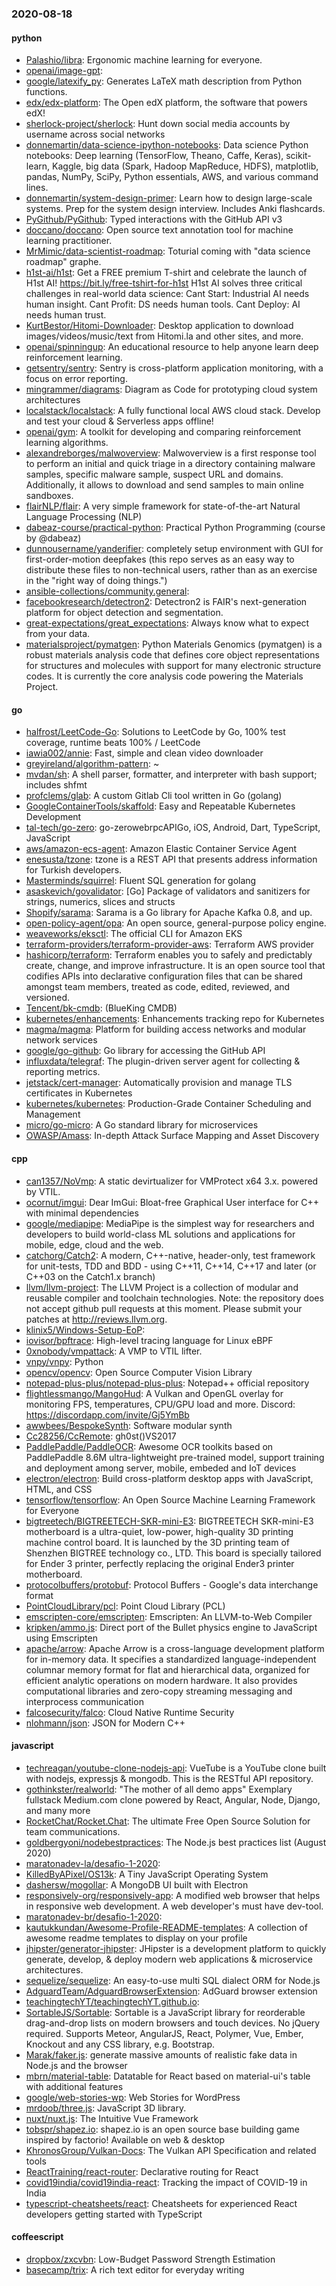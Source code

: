 ### 2020-08-18

#### python
* [Palashio/libra](https://github.com/Palashio/libra): Ergonomic machine learning for everyone.
* [openai/image-gpt](https://github.com/openai/image-gpt): 
* [google/latexify_py](https://github.com/google/latexify_py): Generates LaTeX math description from Python functions.
* [edx/edx-platform](https://github.com/edx/edx-platform): The Open edX platform, the software that powers edX!
* [sherlock-project/sherlock](https://github.com/sherlock-project/sherlock):  Hunt down social media accounts by username across social networks
* [donnemartin/data-science-ipython-notebooks](https://github.com/donnemartin/data-science-ipython-notebooks): Data science Python notebooks: Deep learning (TensorFlow, Theano, Caffe, Keras), scikit-learn, Kaggle, big data (Spark, Hadoop MapReduce, HDFS), matplotlib, pandas, NumPy, SciPy, Python essentials, AWS, and various command lines.
* [donnemartin/system-design-primer](https://github.com/donnemartin/system-design-primer): Learn how to design large-scale systems. Prep for the system design interview. Includes Anki flashcards.
* [PyGithub/PyGithub](https://github.com/PyGithub/PyGithub): Typed interactions with the GitHub API v3
* [doccano/doccano](https://github.com/doccano/doccano): Open source text annotation tool for machine learning practitioner.
* [MrMimic/data-scientist-roadmap](https://github.com/MrMimic/data-scientist-roadmap): Toturial coming with "data science roadmap" graphe.
* [h1st-ai/h1st](https://github.com/h1st-ai/h1st): Get a FREE premium T-shirt and celebrate the launch of H1st AI!  https://bit.ly/free-tshirt-for-h1st  H1st AI solves three critical challenges in real-world data science:  Cant Start: Industrial AI needs human insight.  Cant Profit: DS needs human tools.  Cant Deploy: AI needs human trust.
* [KurtBestor/Hitomi-Downloader](https://github.com/KurtBestor/Hitomi-Downloader):  Desktop application to download images/videos/music/text from Hitomi.la and other sites, and more.
* [openai/spinningup](https://github.com/openai/spinningup): An educational resource to help anyone learn deep reinforcement learning.
* [getsentry/sentry](https://github.com/getsentry/sentry): Sentry is cross-platform application monitoring, with a focus on error reporting.
* [mingrammer/diagrams](https://github.com/mingrammer/diagrams):  Diagram as Code for prototyping cloud system architectures
* [localstack/localstack](https://github.com/localstack/localstack):  A fully functional local AWS cloud stack. Develop and test your cloud & Serverless apps offline!
* [openai/gym](https://github.com/openai/gym): A toolkit for developing and comparing reinforcement learning algorithms.
* [alexandreborges/malwoverview](https://github.com/alexandreborges/malwoverview): Malwoverview is a first response tool to perform an initial and quick triage in a directory containing malware samples, specific malware sample, suspect URL and domains. Additionally, it allows to download and send samples to main online sandboxes.
* [flairNLP/flair](https://github.com/flairNLP/flair): A very simple framework for state-of-the-art Natural Language Processing (NLP)
* [dabeaz-course/practical-python](https://github.com/dabeaz-course/practical-python): Practical Python Programming (course by @dabeaz)
* [dunnousername/yanderifier](https://github.com/dunnousername/yanderifier): completely setup environment with GUI for first-order-motion deepfakes (this repo serves as an easy way to distribute these files to non-technical users, rather than as an exercise in the "right way of doing things.")
* [ansible-collections/community.general](https://github.com/ansible-collections/community.general): 
* [facebookresearch/detectron2](https://github.com/facebookresearch/detectron2): Detectron2 is FAIR's next-generation platform for object detection and segmentation.
* [great-expectations/great_expectations](https://github.com/great-expectations/great_expectations): Always know what to expect from your data.
* [materialsproject/pymatgen](https://github.com/materialsproject/pymatgen): Python Materials Genomics (pymatgen) is a robust materials analysis code that defines core object representations for structures and molecules with support for many electronic structure codes. It is currently the core analysis code powering the Materials Project.

#### go
* [halfrost/LeetCode-Go](https://github.com/halfrost/LeetCode-Go):  Solutions to LeetCode by Go, 100% test coverage, runtime beats 100% / LeetCode 
* [iawia002/annie](https://github.com/iawia002/annie):  Fast, simple and clean video downloader
* [greyireland/algorithm-pattern](https://github.com/greyireland/algorithm-pattern): ~
* [mvdan/sh](https://github.com/mvdan/sh): A shell parser, formatter, and interpreter with bash support; includes shfmt
* [profclems/glab](https://github.com/profclems/glab): A custom Gitlab Cli tool written in Go (golang)
* [GoogleContainerTools/skaffold](https://github.com/GoogleContainerTools/skaffold): Easy and Repeatable Kubernetes Development
* [tal-tech/go-zero](https://github.com/tal-tech/go-zero): go-zerowebrpcAPIGo, iOS, Android, Dart, TypeScript, JavaScript
* [aws/amazon-ecs-agent](https://github.com/aws/amazon-ecs-agent): Amazon Elastic Container Service Agent
* [enesusta/tzone](https://github.com/enesusta/tzone): tzone is a REST API that presents address information for Turkish developers.
* [Masterminds/squirrel](https://github.com/Masterminds/squirrel): Fluent SQL generation for golang
* [asaskevich/govalidator](https://github.com/asaskevich/govalidator): [Go] Package of validators and sanitizers for strings, numerics, slices and structs
* [Shopify/sarama](https://github.com/Shopify/sarama): Sarama is a Go library for Apache Kafka 0.8, and up.
* [open-policy-agent/opa](https://github.com/open-policy-agent/opa): An open source, general-purpose policy engine.
* [weaveworks/eksctl](https://github.com/weaveworks/eksctl): The official CLI for Amazon EKS
* [terraform-providers/terraform-provider-aws](https://github.com/terraform-providers/terraform-provider-aws): Terraform AWS provider
* [hashicorp/terraform](https://github.com/hashicorp/terraform): Terraform enables you to safely and predictably create, change, and improve infrastructure. It is an open source tool that codifies APIs into declarative configuration files that can be shared amongst team members, treated as code, edited, reviewed, and versioned.
* [Tencent/bk-cmdb](https://github.com/Tencent/bk-cmdb): (BlueKing CMDB)
* [kubernetes/enhancements](https://github.com/kubernetes/enhancements): Enhancements tracking repo for Kubernetes
* [magma/magma](https://github.com/magma/magma): Platform for building access networks and modular network services
* [google/go-github](https://github.com/google/go-github): Go library for accessing the GitHub API
* [influxdata/telegraf](https://github.com/influxdata/telegraf): The plugin-driven server agent for collecting & reporting metrics.
* [jetstack/cert-manager](https://github.com/jetstack/cert-manager): Automatically provision and manage TLS certificates in Kubernetes
* [kubernetes/kubernetes](https://github.com/kubernetes/kubernetes): Production-Grade Container Scheduling and Management
* [micro/go-micro](https://github.com/micro/go-micro): A Go standard library for microservices
* [OWASP/Amass](https://github.com/OWASP/Amass): In-depth Attack Surface Mapping and Asset Discovery

#### cpp
* [can1357/NoVmp](https://github.com/can1357/NoVmp): A static devirtualizer for VMProtect x64 3.x. powered by VTIL.
* [ocornut/imgui](https://github.com/ocornut/imgui): Dear ImGui: Bloat-free Graphical User interface for C++ with minimal dependencies
* [google/mediapipe](https://github.com/google/mediapipe): MediaPipe is the simplest way for researchers and developers to build world-class ML solutions and applications for mobile, edge, cloud and the web.
* [catchorg/Catch2](https://github.com/catchorg/Catch2): A modern, C++-native, header-only, test framework for unit-tests, TDD and BDD - using C++11, C++14, C++17 and later (or C++03 on the Catch1.x branch)
* [llvm/llvm-project](https://github.com/llvm/llvm-project): The LLVM Project is a collection of modular and reusable compiler and toolchain technologies. Note: the repository does not accept github pull requests at this moment. Please submit your patches at http://reviews.llvm.org.
* [klinix5/Windows-Setup-EoP](https://github.com/klinix5/Windows-Setup-EoP): 
* [iovisor/bpftrace](https://github.com/iovisor/bpftrace): High-level tracing language for Linux eBPF
* [0xnobody/vmpattack](https://github.com/0xnobody/vmpattack): A VMP to VTIL lifter.
* [vnpy/vnpy](https://github.com/vnpy/vnpy): Python
* [opencv/opencv](https://github.com/opencv/opencv): Open Source Computer Vision Library
* [notepad-plus-plus/notepad-plus-plus](https://github.com/notepad-plus-plus/notepad-plus-plus): Notepad++ official repository
* [flightlessmango/MangoHud](https://github.com/flightlessmango/MangoHud): A Vulkan and OpenGL overlay for monitoring FPS, temperatures, CPU/GPU load and more. Discord: https://discordapp.com/invite/Gj5YmBb
* [awwbees/BespokeSynth](https://github.com/awwbees/BespokeSynth): Software modular synth
* [Cc28256/CcRemote](https://github.com/Cc28256/CcRemote): gh0st()VS2017
* [PaddlePaddle/PaddleOCR](https://github.com/PaddlePaddle/PaddleOCR): Awesome OCR toolkits based on PaddlePaddle 8.6M ultra-lightweight pre-trained model, support training and deployment among server, mobile, embeded and IoT devices
* [electron/electron](https://github.com/electron/electron): Build cross-platform desktop apps with JavaScript, HTML, and CSS
* [tensorflow/tensorflow](https://github.com/tensorflow/tensorflow): An Open Source Machine Learning Framework for Everyone
* [bigtreetech/BIGTREETECH-SKR-mini-E3](https://github.com/bigtreetech/BIGTREETECH-SKR-mini-E3): BIGTREETECH SKR-mini-E3 motherboard is a ultra-quiet, low-power, high-quality 3D printing machine control board. It is launched by the 3D printing team of Shenzhen BIGTREE technology co., LTD. This board is specially tailored for Ender 3 printer, perfectly replacing the original Ender3 printer motherboard.
* [protocolbuffers/protobuf](https://github.com/protocolbuffers/protobuf): Protocol Buffers - Google's data interchange format
* [PointCloudLibrary/pcl](https://github.com/PointCloudLibrary/pcl): Point Cloud Library (PCL)
* [emscripten-core/emscripten](https://github.com/emscripten-core/emscripten): Emscripten: An LLVM-to-Web Compiler
* [kripken/ammo.js](https://github.com/kripken/ammo.js): Direct port of the Bullet physics engine to JavaScript using Emscripten
* [apache/arrow](https://github.com/apache/arrow): Apache Arrow is a cross-language development platform for in-memory data. It specifies a standardized language-independent columnar memory format for flat and hierarchical data, organized for efficient analytic operations on modern hardware. It also provides computational libraries and zero-copy streaming messaging and interprocess communication
* [falcosecurity/falco](https://github.com/falcosecurity/falco): Cloud Native Runtime Security
* [nlohmann/json](https://github.com/nlohmann/json): JSON for Modern C++

#### javascript
* [techreagan/youtube-clone-nodejs-api](https://github.com/techreagan/youtube-clone-nodejs-api): VueTube is a YouTube clone built with nodejs, expressjs & mongodb. This is the RESTful API repository.
* [gothinkster/realworld](https://github.com/gothinkster/realworld): "The mother of all demo apps"  Exemplary fullstack Medium.com clone powered by React, Angular, Node, Django, and many more 
* [RocketChat/Rocket.Chat](https://github.com/RocketChat/Rocket.Chat): The ultimate Free Open Source Solution for team communications.
* [goldbergyoni/nodebestpractices](https://github.com/goldbergyoni/nodebestpractices):  The Node.js best practices list (August 2020)
* [maratonadev-la/desafio-1-2020](https://github.com/maratonadev-la/desafio-1-2020): 
* [KilledByAPixel/OS13k](https://github.com/KilledByAPixel/OS13k): A Tiny JavaScript Operating System
* [dashersw/mogollar](https://github.com/dashersw/mogollar): A MongoDB UI built with Electron
* [responsively-org/responsively-app](https://github.com/responsively-org/responsively-app): A modified web browser that helps in responsive web development. A web developer's must have dev-tool.
* [maratonadev-br/desafio-1-2020](https://github.com/maratonadev-br/desafio-1-2020): 
* [kautukkundan/Awesome-Profile-README-templates](https://github.com/kautukkundan/Awesome-Profile-README-templates): A collection of awesome readme templates to display on your profile
* [jhipster/generator-jhipster](https://github.com/jhipster/generator-jhipster): JHipster is a development platform to quickly generate, develop, & deploy modern web applications & microservice architectures.
* [sequelize/sequelize](https://github.com/sequelize/sequelize): An easy-to-use multi SQL dialect ORM for Node.js
* [AdguardTeam/AdguardBrowserExtension](https://github.com/AdguardTeam/AdguardBrowserExtension): AdGuard browser extension
* [teachingtechYT/teachingtechYT.github.io](https://github.com/teachingtechYT/teachingtechYT.github.io): 
* [SortableJS/Sortable](https://github.com/SortableJS/Sortable): Sortable  is a JavaScript library for reorderable drag-and-drop lists on modern browsers and touch devices. No jQuery required. Supports Meteor, AngularJS, React, Polymer, Vue, Ember, Knockout and any CSS library, e.g. Bootstrap.
* [Marak/faker.js](https://github.com/Marak/faker.js): generate massive amounts of realistic fake data in Node.js and the browser
* [mbrn/material-table](https://github.com/mbrn/material-table): Datatable for React based on material-ui's table with additional features
* [google/web-stories-wp](https://github.com/google/web-stories-wp): Web Stories for WordPress
* [mrdoob/three.js](https://github.com/mrdoob/three.js): JavaScript 3D library.
* [nuxt/nuxt.js](https://github.com/nuxt/nuxt.js): The Intuitive Vue Framework
* [tobspr/shapez.io](https://github.com/tobspr/shapez.io): shapez.io is an open source base building game inspired by factorio! Available on web & desktop
* [KhronosGroup/Vulkan-Docs](https://github.com/KhronosGroup/Vulkan-Docs): The Vulkan API Specification and related tools
* [ReactTraining/react-router](https://github.com/ReactTraining/react-router): Declarative routing for React
* [covid19india/covid19india-react](https://github.com/covid19india/covid19india-react): Tracking the impact of COVID-19 in India
* [typescript-cheatsheets/react](https://github.com/typescript-cheatsheets/react): Cheatsheets for experienced React developers getting started with TypeScript

#### coffeescript
* [dropbox/zxcvbn](https://github.com/dropbox/zxcvbn): Low-Budget Password Strength Estimation
* [basecamp/trix](https://github.com/basecamp/trix): A rich text editor for everyday writing
